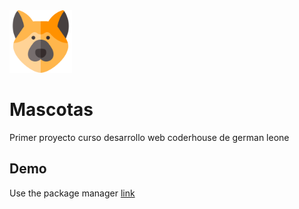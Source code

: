 <img src="image/logo3.png" width="100px">

# Mascotas

Primer proyecto curso desarrollo web coderhouse de german leone

## Demo

Use the package manager [link](https://gerleone.github.io/mascotas-leone1/)